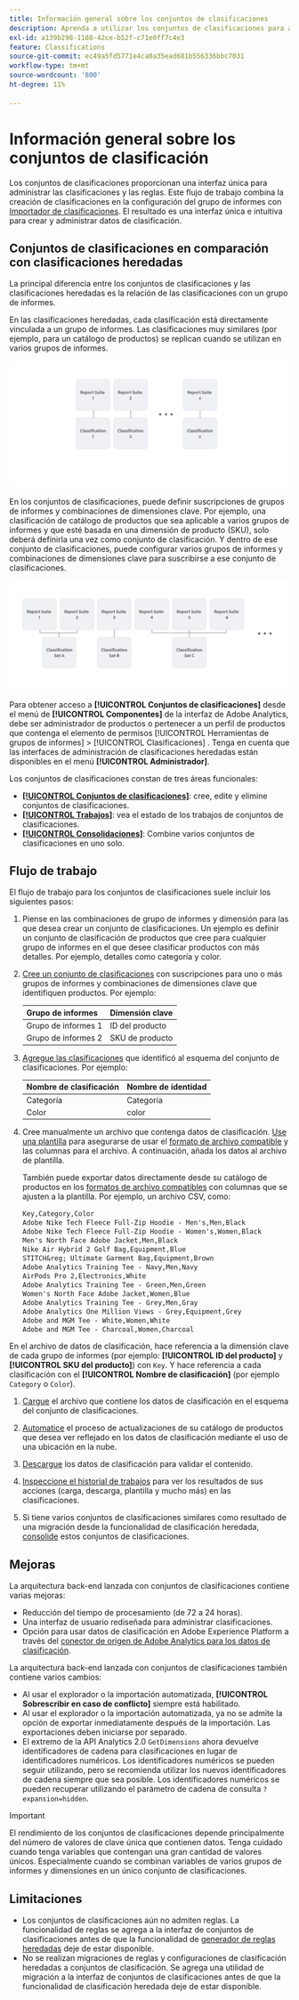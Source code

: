 ```yaml
---
title: Información general sobre los conjuntos de clasificaciones
description: Aprenda a utilizar los conjuntos de clasificaciones para administrar los datos de clasificación. Comprenda cómo los conjuntos de clasificaciones difieren de las clasificaciones heredadas.
exl-id: a139b298-1188-42ce-b52f-c71e0ff7c4e3
feature: Classifications
source-git-commit: ec49a5fd5771e4ca0a35ead681b556336bbc7031
workflow-type: tm+mt
source-wordcount: '800'
ht-degree: 11%

---
```


# Información general sobre los conjuntos de clasificación

Los conjuntos de clasificaciones proporcionan una interfaz única para administrar las clasificaciones y las reglas. Este flujo de trabajo combina la creación de clasificaciones en la configuración del grupo de informes con [Importador de clasificaciones](/help/components/classifications/sets/manage/set-manager.md). El resultado es una interfaz única e intuitiva para crear y administrar datos de clasificación.


## Conjuntos de clasificaciones en comparación con clasificaciones heredadas

La principal diferencia entre los conjuntos de clasificaciones y las clasificaciones heredadas es la relación de las clasificaciones con un grupo de informes.

En las clasificaciones heredadas, cada clasificación está directamente vinculada a un grupo de informes. Las clasificaciones muy similares (por ejemplo, para un catálogo de productos) se replican cuando se utilizan en varios grupos de informes.

![Clasificación heredada](manage/assets/classifications-legacy.svg)

En los conjuntos de clasificaciones, puede definir suscripciones de grupos de informes y combinaciones de dimensiones clave. Por ejemplo, una clasificación de catálogo de productos que sea aplicable a varios grupos de informes y que esté basada en una dimensión de producto (SKU), solo deberá definirla una vez como conjunto de clasificación. Y dentro de ese conjunto de clasificaciones, puede configurar varios grupos de informes y combinaciones de dimensiones clave para suscribirse a ese conjunto de clasificaciones.

![Conjuntos de clasificaciones](manage/assets/classifications-sets.svg)


Para obtener acceso a **[!UICONTROL Conjuntos de clasificaciones]** desde el menú de **[!UICONTROL Componentes]** de la interfaz de Adobe Analytics, debe ser administrador de productos o pertenecer a un perfil de productos que contenga el elemento de permisos [!UICONTROL Herramientas de grupos de informes] > [!UICONTROL Clasificaciones] . Tenga en cuenta que las interfaces de administración de clasificaciones heredadas están disponibles en el menú **[!UICONTROL Administrador]**.

Los conjuntos de clasificaciones constan de tres áreas funcionales:

* [**[!UICONTROL Conjuntos de clasificaciones]**](manage/set-manager.md): cree, edite y elimine conjuntos de clasificaciones.
* [**[!UICONTROL Trabajos]**](job-manager.md): vea el estado de los trabajos de conjuntos de clasificaciones.
* [**[!UICONTROL Consolidaciones]**](consolidations/manage.md): Combine varios conjuntos de clasificaciones en uno solo.


## Flujo de trabajo

El flujo de trabajo para los conjuntos de clasificaciones suele incluir los siguientes pasos:

1. Piense en las combinaciones de grupo de informes y dimensión para las que desea crear un conjunto de clasificaciones. Un ejemplo es definir un conjunto de clasificación de productos que cree para cualquier grupo de informes en el que desee clasificar productos con más detalles. Por ejemplo, detalles como categoría y color.
1. [Cree un conjunto de clasificaciones](/help/components/classifications/sets/manage/create.md) con suscripciones para uno o más grupos de informes y combinaciones de dimensiones clave que identifiquen productos. Por ejemplo:

   | Grupo de informes | Dimensión clave |
   |---|---|
   | Grupo de informes 1 | ID del producto |
   | Grupo de informes 2 | SKU de producto |

1. [Agregue las clasificaciones](/help/components/classifications/sets/manage/schema.md#add) que identificó al esquema del conjunto de clasificaciones. Por ejemplo:

   | Nombre de clasificación | Nombre de identidad |
   |---|---|
   | Categoría | Categoría |
   | Color | color |

1. Cree manualmente un archivo que contenga datos de clasificación. [Use una plantilla](/help/components/classifications/sets/manage/schema.md#template) para asegurarse de usar el [formato de archivo compatible](data-files.md#classification-set-file-formats) y las columnas para el archivo. A continuación, añada los datos al archivo de plantilla.

   También puede exportar datos directamente desde su catálogo de productos en los [formatos de archivo compatibles](data-files.md#classification-set-file-formats) con columnas que se ajusten a la plantilla. Por ejemplo, un archivo CSV, como:

   ```
   Key,Category,Color
   Adobe Nike Tech Fleece Full-Zip Hoodie - Men's,Men,Black
   Adobe Nike Tech Fleece Full-Zip Hoodie - Women's,Women,Black
   Men's North Face Adobe Jacket,Men,Black
   Nike Air Hybrid 2 Golf Bag,Equipment,Blue
   STITCH&reg; Ultimate Garment Bag,Equipment,Brown
   Adobe Analytics Training Tee - Navy,Men,Navy
   AirPods Pro 2,Electronics,White
   Adobe Analytics Training Tee - Green,Men,Green
   Women's North Face Adobe Jacket,Women,Blue
   Adobe Analytics Training Tee - Grey,Men,Gray
   Adobe Analytics One Million Views - Grey,Equipment,Grey
   Adobe and MGM Tee - White,Women,White
   Adobe and MGM Tee - Charcoal,Women,Charcoal
   ```

En el archivo de datos de clasificación, hace referencia a la dimensión clave de cada grupo de informes (por ejemplo: **[!UICONTROL ID del producto]** y **[!UICONTROL SKU del producto]**) con `Key`. Y hace referencia a cada clasificación con el **[!UICONTROL Nombre de clasificación]** (por ejemplo `Category` o `Color`).

1. [Cargue](/help/components/classifications/sets/manage/schema.md#upload) el archivo que contiene los datos de clasificación en el esquema del conjunto de clasificaciones.

1. [Automatice](/help/components/classifications/sets/manage/schema.md#automate) el proceso de actualizaciones de su catálogo de productos que desea ver reflejado en los datos de clasificación mediante el uso de una ubicación en la nube.

1. [Descargue](/help/components/classifications/sets/manage/schema.md#download) los datos de clasificación para validar el contenido.

1. [Inspeccione el historial de trabajos](/help/components/classifications/sets/job-manager.md) para ver los resultados de sus acciones (carga, descarga, plantilla y mucho más) en las clasificaciones.
1. Si tiene varios conjuntos de clasificaciones similares como resultado de una migración desde la funcionalidad de clasificación heredada, [consolide](consolidations/manage.md) estos conjuntos de clasificaciones.



## Mejoras

La arquitectura back-end lanzada con conjuntos de clasificaciones contiene varias mejoras:

* Reducción del tiempo de procesamiento (de 72 a 24 horas).
* Una interfaz de usuario rediseñada para administrar clasificaciones.
* Opción para usar datos de clasificación en Adobe Experience Platform a través del [conector de origen de Adobe Analytics para los datos de clasificación](https://experienceleague.adobe.com/en/docs/experience-platform/sources/connectors/adobe-applications/classifications).

La arquitectura back-end lanzada con conjuntos de clasificaciones también contiene varios cambios:

* Al usar el explorador o la importación automatizada, **[!UICONTROL Sobrescribir en caso de conflicto]** siempre está habilitado.
* Al usar el explorador o la importación automatizada, ya no se admite la opción de exportar inmediatamente después de la importación. Las exportaciones deben iniciarse por separado.
* El extremo de la API Analytics 2.0 `GetDimensions` ahora devuelve identificadores de cadena para clasificaciones en lugar de identificadores numéricos. Los identificadores numéricos se pueden seguir utilizando, pero se recomienda utilizar los nuevos identificadores de cadena siempre que sea posible. Los identificadores numéricos se pueden recuperar utilizando el parámetro de cadena de consulta `?expansion=hidden`.

>[!IMPORTANT]
>
>El rendimiento de los conjuntos de clasificaciones depende principalmente del número de valores de clave única que contienen datos. Tenga cuidado cuando tenga variables que contengan una gran cantidad de valores únicos. Especialmente cuando se combinan variables de varios grupos de informes y dimensiones en un único conjunto de clasificaciones.

## Limitaciones

* Los conjuntos de clasificaciones aún no admiten reglas. La funcionalidad de reglas se agrega a la interfaz de conjuntos de clasificaciones antes de que la funcionalidad de [generador de reglas heredadas](/help/components/classifications/crb/classification-rule-builder.md) deje de estar disponible.
* No se realizan migraciones de reglas y configuraciones de clasificación heredadas a conjuntos de clasificación. Se agrega una utilidad de migración a la interfaz de conjuntos de clasificaciones antes de que la funcionalidad de clasificación heredada deje de estar disponible.
